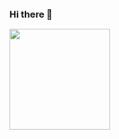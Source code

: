### Hi there 👋

<!--
**ElBrewster/ElBrewster** is a ✨ _special_ ✨ repository because its `README.md` (this file) appears on your GitHub profile.

Here are some ideas to get you started:

- 🔭 I’m currently working on ...
- 🌱 I’m currently learning ...
- 👯 I’m looking to collaborate on ...
- 🤔 I’m looking for help with ...
- 💬 Ask me about ...
- 📫 How to reach me: ...
- 😄 Pronouns: ...
- ⚡ Fun fact: ...
-->

<!-- ![visitors](https://visitor-badge.glitch.me/badge?page_id=${ElBrewster}.${}) -->
<img height="180em" src="https://github-readme-stats.vercel.app/api?username=ElBrewster&show_icons=true&hide_border=true&&count_private=true&include_all_commits=true" />
